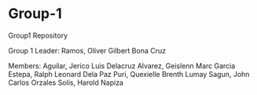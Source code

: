 # Group-1
Group1 Repository

Group 1
Leader: Ramos, Oliver Gilbert Bona Cruz

Members:
Aguilar, Jerico Luis Delacruz
Alvarez, Geislenn Marc Garcia
Estepa, Ralph Leonard Dela Paz 
Puri, Quexielle Brenth Lumay
Sagun, John Carlos Orzales
Solis, Harold Napiza
